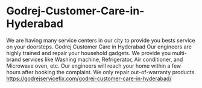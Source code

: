 # Godrej-Customer-Care-in-Hyderabad
We are having many service centers in our city to provide you bests service on your doorsteps. Godrej Customer Care in Hyderabad Our engineers are highly trained and repair your household gadgets. We provide you multi-brand services like Washing machine, Refrigerator, Air conditioner, and Microwave oven, etc. Our engineers will reach your home within a few hours after booking the complaint. We only repair out-of-warranty products. https://godrejservicefix.com/godrej-customer-care-in-hyderabad/
